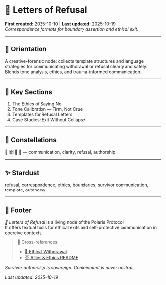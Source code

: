 # 💌 Letters of Refusal  
**First created:** 2025-10-10 | **Last updated:** 2025-10-19  
*Correspondence formats for boundary assertion and ethical exit.*

---

## 🧭 Orientation  
A creative-forensic node: collects template structures and language strategies for communicating withdrawal or refusal clearly and safely.  
Blends tone analysis, ethics, and trauma-informed communication.

---

## 📑 Key Sections  
1. The Ethics of Saying No  
2. Tone Calibration — Firm, Not Cruel  
3. Templates for Refusal Letters  
4. Case Studies: Exit Without Collapse  

---

## 🌌 Constellations  
💌 🈴 🚷 🧠 — communication, clarity, refusal, authorship.

---

## ✨ Stardust  
refusal, correspondence, ethics, boundaries, survivor communication, template, autonomy

---

## 🏮 Footer  
*💌 Letters of Refusal* is a living node of the Polaris Protocol.  
It offers textual tools for ethical exits and self-protective communication in coercive contexts.

> 📡 Cross-references:
> 
> - [🚷 Ethical Withdrawal](./🚷_ethical_withdrawal.md)  
> - [🈴 Allies & Ethics README](./README.md)  

*Survivor authorship is sovereign. Containment is never neutral.*  

_Last updated: 2025-10-19_
